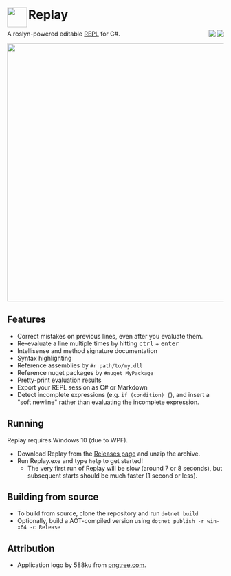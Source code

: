 # <img align="left" width="46" height="46" src="https://raw.githubusercontent.com/waf/replay-csharp/master/resource/logo_medium.png" />Replay    
<img align="right" src="https://github.com/waf/replay-csharp/workflows/Master%20Build/badge.svg" /> <img align="right" src="https://codecov.io/gh/waf/replay-csharp/branch/master/graph/badge.svg" />
          
A roslyn-powered editable [REPL](https://en.wikipedia.org/wiki/Read%E2%80%93eval%E2%80%93print_loop) for C#.

<p align="center">
<img src="https://github.com/waf/replay-csharp/raw/master/resource/replay.gif" style="max-width:100%;" width="600px" align="middle">
</p>

## Features 

- Correct mistakes on previous lines, even after you evaluate them.
- Re-evaluate a line multiple times by hitting <kbd>ctrl</kbd> + <kbd>enter</kbd>
- Intellisense and method signature documentation
- Syntax highlighting
- Reference assemblies by `#r path/to/my.dll`
- Reference nuget packages by `#nuget MyPackage`
- Pretty-print evaluation results
- Export your REPL session as C# or Markdown
- Detect incomplete expressions (e.g. `if (condition) {`), and insert a "soft newline" rather than evaluating the incomplete expression.

## Running

Replay requires Windows 10 (due to WPF).

- Download Replay from the [Releases page](https://github.com/waf/replay-csharp/releases) and unzip the archive.
- Run Replay.exe and type `help` to get started!
    - The very first run of Replay will be slow (around 7 or 8 seconds), but subsequent starts should be much faster (1 second or less).

## Building from source

- To build from source, clone the repository and run `dotnet build`
- Optionally, build a AOT-compiled version using `dotnet publish -r win-x64 -c Release`

## Attribution

- Application logo by 588ku from [pngtree.com](https://pngtree.com/).
